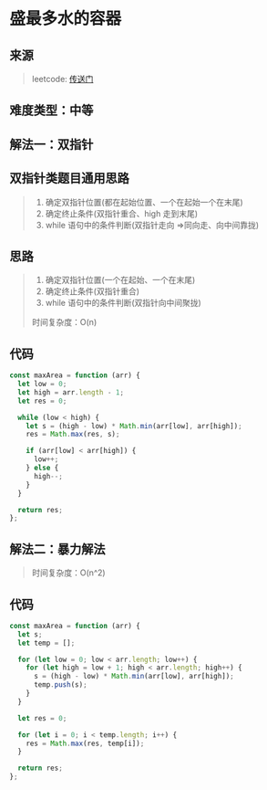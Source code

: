 # 盛最多水的容器

## 来源

> leetcode: [传送门](https://leetcode-cn.com/problems/container-with-most-water/)

## 难度类型：中等

## 解法一：双指针

## 双指针类题目通用思路

> 1. 确定双指针位置(都在起始位置、一个在起始一个在末尾)
> 2. 确定终止条件(双指针重合、high 走到末尾)
> 3. while 语句中的条件判断(双指针走向 =>同向走、向中间靠拢)

## 思路

> 1. 确定双指针位置(一个在起始、一个在末尾)
> 2. 确定终止条件(双指针重合)
> 3. while 语句中的条件判断(双指针向中间聚拢)
>
> 时间复杂度：O(n)

## 代码

```js
const maxArea = function (arr) {
  let low = 0;
  let high = arr.length - 1;
  let res = 0;

  while (low < high) {
    let s = (high - low) * Math.min(arr[low], arr[high]);
    res = Math.max(res, s);

    if (arr[low] < arr[high]) {
      low++;
    } else {
      high--;
    }
  }

  return res;
};
```

## 解法二：暴力解法

> 时间复杂度：O(n^2)

## 代码

```js
const maxArea = function (arr) {
  let s;
  let temp = [];

  for (let low = 0; low < arr.length; low++) {
    for (let high = low + 1; high < arr.length; high++) {
      s = (high - low) * Math.min(arr[low], arr[high]);
      temp.push(s);
    }
  }

  let res = 0;

  for (let i = 0; i < temp.length; i++) {
    res = Math.max(res, temp[i]);
  }

  return res;
};
```

